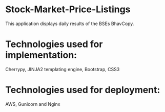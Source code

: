 # Stock-Market-Price-Listings
This application displays daily results of the BSEs BhavCopy. 

# Technologies used for implementation:

Cherrypy, JINJA2 templating engine, Bootstrap, CSS3

# Technologies used for deployment:

AWS, Gunicorn and Nginx
